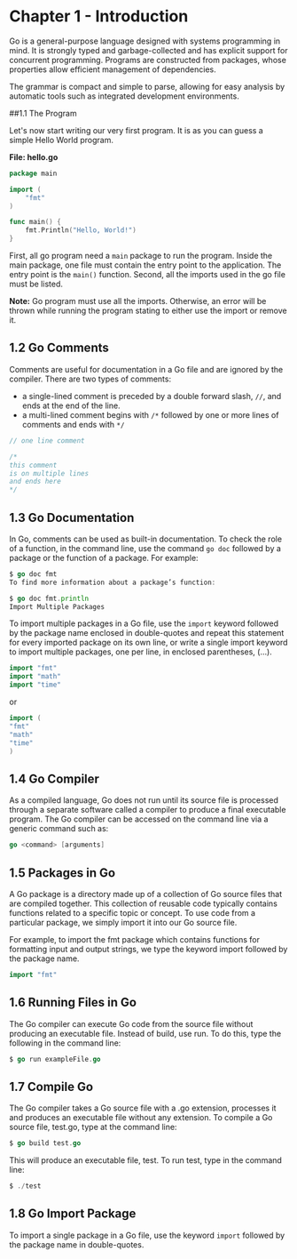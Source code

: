 # Chapter 1 - Introduction

Go is a general-purpose language designed with systems programming in mind. It is strongly typed and garbage-collected and has explicit support for concurrent programming. Programs are constructed from packages, whose properties allow efficient management of dependencies.

The grammar is compact and simple to parse, allowing for easy analysis by automatic tools such as integrated development environments.

##1.1 The Program

Let's now start writing our very first program. It is as you can guess a simple Hello World program.

**File: hello.go**
```go
package main

import (
    "fmt"
)

func main() {
    fmt.Println("Hello, World!")
}
```

First, all go program need a `main` package to run the program. Inside the main package, one file must contain the entry point to the application. The entry point is the `main()` function. Second, all the imports used in the go file must be listed.

**Note:** Go program must use all the imports. Otherwise, an error will be thrown while running the program stating to either use the import or remove it.

## 1.2 Go Comments
Comments are useful for documentation in a Go file and are ignored by the compiler. There are two types of comments:

* a single-lined comment is preceded by a double forward slash, `//`, and ends at the end of the line.
* a multi-lined comment begins with `/*` followed by one or more lines of comments and ends with `*/`

```go
// one line comment

/*
this comment
is on multiple lines
and ends here
*/
```
## 1.3 Go Documentation
In Go, comments can be used as built-in documentation. To check the role of a function, in the command line, use the 
command `go doc` followed by a package or the function of a package. For example:

```go
$ go doc fmt
To find more information about a package’s function:

$ go doc fmt.println
Import Multiple Packages
```

To import multiple packages in a Go file, use the `import` keyword followed by the package name enclosed in double-quotes
and repeat this statement for every imported package on its own line, or write a single import keyword to import multiple
packages, one per line, in enclosed parentheses, (…).

```go
import "fmt"
import "math"
import "time"
```
or

```go
import (
"fmt"
"math"
"time"
)
```

## 1.4 Go Compiler
As a compiled language, Go does not run until its source file is processed through a separate software called a compiler
to produce a final executable program. The Go compiler can be accessed on the command line via a generic command such as:

```go
go <command> [arguments]
```

## 1.5 Packages in Go
A Go package is a directory made up of a collection of Go source files that are compiled together. This collection of 
reusable code typically contains functions related to a specific topic or concept. To use code from a particular package,
we simply import it into our Go source file.

For example, to import the fmt package which contains functions for formatting input and output strings, we type the 
keyword import followed by the package name.

```go
import "fmt"
```

## 1.6 Running Files in Go
The Go compiler can execute Go code from the source file without producing an executable file. Instead of build, use run. To do this, type the following in the command line:

```go 
$ go run exampleFile.go
```

## 1.7 Compile Go
The Go compiler takes a Go source file with a .go extension, processes it and produces an executable file without any extension. To compile a Go source file, test.go, type at the command line:

```go
$ go build test.go
```

This will produce an executable file, test. To run test, type in the command line:

```go 
$ ./test
```

## 1.8 Go Import Package
To import a single package in a Go file, use the keyword `import` followed by the package name in double-quotes.
